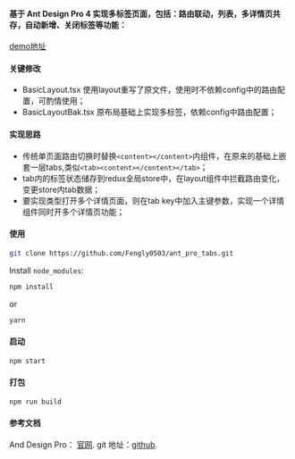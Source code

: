 #### 基于 Ant Design Pro 4 实现多标签页面，包括：路由联动，列表，多详情页共存，自动新增、关闭标签等功能：

[demo地址](http://pc.loveeveryday.cn/ant-pro-tabs)

#### 关键修改

* BasicLayout.tsx 使用layout重写了原文件，使用时不依赖config中的路由配置，可酌情使用；
* BasicLayoutBak.tsx 原布局基础上实现多标签，依赖config中路由配置；

#### 实现思路

* 传统单页面路由切换时替换`<content></content>`内组件，在原来的基础上嵌套一层tabs,类似`<tab><content></content></tab>`；
* tab内的标签状态储存到redux全局store中，在layout组件中拦截路由变化，变更store内tab数据；
* 要实现类型打开多个详情页面，则在tab key中加入主键参数，实现一个详情组件同时开多个详情页功能；

#### 使用

```bash
git clone https://github.com/Fengly0503/ant_pro_tabs.git
```
Install `node_modules`:

```bash
npm install
```

or

```bash
yarn
```

#### 启动

```bash
npm start
```

#### 打包

```bash
npm run build
```

#### 参考文档

And Design Pro： [官网](https://pro.ant.design). git 地址：[github](https://github.com/ant-design/ant-design-pro).

